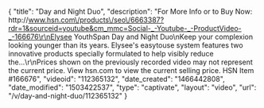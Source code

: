 {
    "title": "Day and Night Duo",
    "description": "For More Info or to Buy Now: http:\/\/www.hsn.com\/products\/seo\/6663387?rdr=1&sourceid=youtube&cm_mmc=Social-_-Youtube-_-ProductVideo-_-166676\r\nElysee YouthSpan Day and Night Duo\nKeep your complexion looking younger than its years. Elysee's easytouse system features two innovative products specially formulated to help visibly reduce the...\r\nPrices shown on the previously recorded video may not represent the current price.  View hsn.com to view the current selling price. HSN Item #166676",
    "videoid": "112365132",
    "date_created": "1466442808",
    "date_modified": "1503422537",
    "type": "captivate",
    "layout": "video",
    "url": "\/v\/day-and-night-duo\/112365132"
}